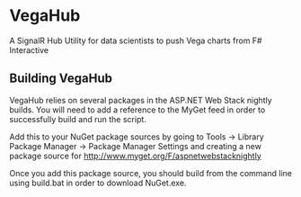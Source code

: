 VegaHub
=======

A SignalR Hub Utility for data scientists to push Vega charts from F# Interactive

Building VegaHub
----------------

VegaHub relies on several packages in the ASP.NET Web Stack nightly builds. You will need to add a reference to the MyGet feed in order to successfully build and run the script.

Add this to your NuGet package sources by going to Tools -> Library Package Manager -> Package Manager Settings and creating a new package source for http://www.myget.org/F/aspnetwebstacknightly

Once you add this package source, you should build from the command line using build.bat in order to download NuGet.exe.
